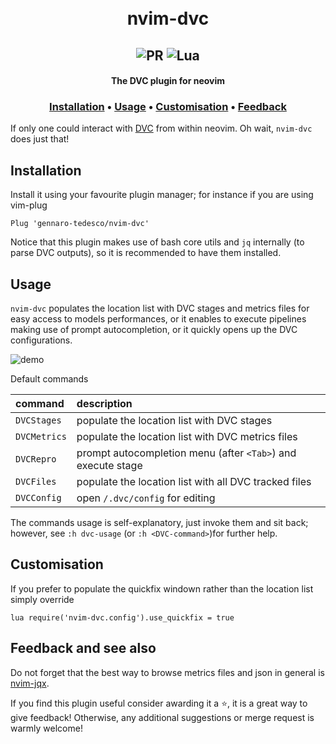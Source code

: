 <h1 align="center">
  <br>
  nvim-dvc
  <br>
</h1>

<h2 align="center">
  <img alt="PR" src="https://img.shields.io/badge/PRs-welcome-brightgreen.svg?style=flat"/>
  <img alt="Lua" src="https://img.shields.io/badge/lua-%232C2D72.svg?&style=flat&logo=lua&logoColor=white"/>
</h2>

<h4 align="center">The DVC plugin for neovim</h4>

<h3 align="center">
  <a href="#Installation">Installation</a> •
  <a href="#Usage">Usage</a> •
  <a href="#Customisation">Customisation</a> •
  <a href="#Feedback">Feedback</a>
</h3>

If only one could interact with [DVC](https://dvc.org) from within neovim. Oh wait, `nvim-dvc` does just that!

## Installation
Install it using your favourite plugin manager; for instance if you are using vim-plug
```
Plug 'gennaro-tedesco/nvim-dvc'
```
Notice that this plugin makes use of bash core utils and `jq` internally (to parse DVC outputs), so it is recommended to have them installed.

## Usage
`nvim-dvc` populates the location list with DVC stages and metrics files for easy access to models performances, or it enables to execute pipelines making use of prompt autocompletion, or it quickly opens up the DVC configurations.

![demo](https://user-images.githubusercontent.com/15387611/143473863-2863ffe9-9ac9-4057-a860-e21f97f2a680.gif)

Default commands

| command            | description
|:------------------ |:-------------
|`DVCStages`         | populate the location list with DVC stages
|`DVCMetrics`        | populate the location list with DVC metrics files
|`DVCRepro`          | prompt autocompletion menu (after `<Tab>`) and execute stage
|`DVCFiles`          | populate the location list with all DVC tracked files
|`DVCConfig`         | open `/.dvc/config` for editing

The commands usage is self-explanatory, just invoke them and sit back; however, see `:h dvc-usage` (or `:h <DVC-command>`)for further help.


## Customisation
If you prefer to populate the quickfix windown rather than the location list simply override
```
lua require('nvim-dvc.config').use_quickfix = true
```

## Feedback and see also
Do not forget that the best way to browse metrics files and json in general is [nvim-jqx](https://github.com/gennaro-tedesco/nvim-jqx).

If you find this plugin useful consider awarding it a ⭐, it is a great way to give feedback! Otherwise, any additional suggestions or merge request is warmly welcome!
